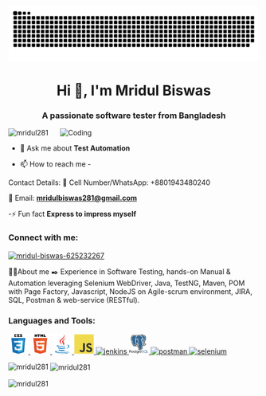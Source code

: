 ![MasterHead](https://raw.githubusercontent.com/platane/snk/output/github-contribution-grid-snake.svg)
<h1 align="center">Hi 👋, I'm Mridul Biswas</h1>
<h3 align="center">A passionate software tester from Bangladesh</h3>

<img align="right" alt="Coding" width="400" src="https://camo.githubusercontent.com/5ddf73ad3a205111cf8c686f687fc216c2946a75005718c8da5b837ad9de78c9/68747470733a2f2f7468756d62732e6766796361742e636f6d2f4576696c4e657874446576696c666973682d736d616c6c2e676966">

<p align="left"> <img src="https://komarev.com/ghpvc/?username=mridul281&label=Profile%20views&color=0e75b6&style=flat" alt="mridul281" /> </p>



- 💬 Ask me about **Test Automation**

-  📫 How to reach me -
  
  Contact Details:
 📲 Cell Number/WhatsApp: +8801943480240 

 📨 Email:
 **mridulbiswas281@gmail.com**

-⚡ Fun fact **Express to impress myself**

<h3 align="left">Connect with me:</h3>
<p align="left">
<a href="https://www.linkedin.com/in/mridul-biswas-625232267/" target="blank"><img align="center" src="https://raw.githubusercontent.com/rahuldkjain/github-profile-readme-generator/master/src/images/icons/Social/linked-in-alt.svg" alt="mridul-biswas-625232267" height="30" width="40" /></a>
</p>

🧑‍✈️About me ✒️
Experience in Software Testing, hands-on Manual & Automation leveraging Selenium WebDriver, Java, TestNG, Maven, POM with Page Factory, Javascript, NodeJS on Agile-scrum environment, JIRA, SQL, Postman & web-service (RESTful).

<h3 align="left">Languages and Tools:</h3>
<p align="left"> <a href="https://www.w3schools.com/css/" target="_blank" rel="noreferrer"> <img src="https://raw.githubusercontent.com/devicons/devicon/master/icons/css3/css3-original-wordmark.svg" alt="css3" width="40" height="40"/> </a> <a href="https://www.w3.org/html/" target="_blank" rel="noreferrer"> <img src="https://raw.githubusercontent.com/devicons/devicon/master/icons/html5/html5-original-wordmark.svg" alt="html5" width="40" height="40"/> </a> <a href="https://www.java.com" target="_blank" rel="noreferrer"> <img src="https://raw.githubusercontent.com/devicons/devicon/master/icons/java/java-original.svg" alt="java" width="40" height="40"/> </a> <a href="https://developer.mozilla.org/en-US/docs/Web/JavaScript" target="_blank" rel="noreferrer"> <img src="https://raw.githubusercontent.com/devicons/devicon/master/icons/javascript/javascript-original.svg" alt="javascript" width="40" height="40"/> </a> <a href="https://www.jenkins.io" target="_blank" rel="noreferrer"> <img src="https://www.vectorlogo.zone/logos/jenkins/jenkins-icon.svg" alt="jenkins" width="40" height="40"/> </a> <a href="https://www.postgresql.org" target="_blank" rel="noreferrer"> <img src="https://raw.githubusercontent.com/devicons/devicon/master/icons/postgresql/postgresql-original-wordmark.svg" alt="postgresql" width="40" height="40"/> </a> <a href="https://postman.com" target="_blank" rel="noreferrer"> <img src="https://www.vectorlogo.zone/logos/getpostman/getpostman-icon.svg" alt="postman" width="40" height="40"/> </a> <a href="https://www.selenium.dev" target="_blank" rel="noreferrer"> <img src="https://raw.githubusercontent.com/detain/svg-logos/780f25886640cef088af994181646db2f6b1a3f8/svg/selenium-logo.svg" alt="selenium" width="40" height="40"/> </a> </p>

<p><img align="left" src="https://github-readme-stats.vercel.app/api/top-langs?username=mridul281&show_icons=true&locale=en&layout=compact" alt="mridul281" /></p>

<p>&nbsp;<img align="center" src="https://github-readme-stats.vercel.app/api?username=mridul281&show_icons=true&locale=en" alt="mridul281" /></p>

<p><img align="center" src="https://github-readme-streak-stats.herokuapp.com/?user=mridul281&" alt="mridul281" /></p>
